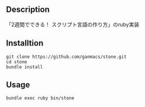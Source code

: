 ## Description

「2週間でできる！ スクリプト言語の作り方」のruby実装

## Installtion

```
git clone https://github.com/ganmacs/stone.git
cd stone
bundle install
```

## Usage

```
bundle exec ruby bin/stone
```
